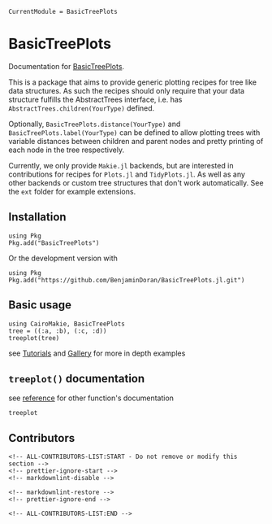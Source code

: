 ```@meta
CurrentModule = BasicTreePlots
```

# BasicTreePlots

Documentation for [BasicTreePlots](https://github.com/BenjaminDoran/BasicTreePlots.jl).

This is a package that aims to provide generic plotting recipes for tree like data structures.
As such the recipes should only require that your data structure fulfills the AbstractTrees interface,
i.e. has `AbstractTrees.children(YourType)` defined.

Optionally, `BasicTreePlots.distance(YourType)` and `BasicTreePlots.label(YourType)` can be defined to allow plotting trees
with variable distances between children and parent nodes and pretty printing of each node in the tree respectively.

Currently, we only provide `Makie.jl` backends, but are interested in contributions for recipes for `Plots.jl` and `TidyPlots.jl`.
As well as any other backends or custom tree structures that don't work automatically.
See the `ext` folder for example extensions.

## Installation

```{julia}
using Pkg
Pkg.add("BasicTreePlots")
```

Or the development version with

```{julia}
using Pkg
Pkg.add("https://github.com/BenjaminDoran/BasicTreePlots.jl.git")
```

## Basic usage

```{julia}
using CairoMakie, BasicTreePlots
tree = ((:a, :b), (:c, :d))
treeplot(tree)
```

see [Tutorials](tutorials/basics.md) and [Gallery](gallery/simple_phylogeny.md) for more in depth examples

## `treeplot()` documentation

see [reference](95-reference.md) for other function's documentation

```@docs; canonical=false
treeplot
```

## Contributors

```@raw html
<!-- ALL-CONTRIBUTORS-LIST:START - Do not remove or modify this section -->
<!-- prettier-ignore-start -->
<!-- markdownlint-disable -->

<!-- markdownlint-restore -->
<!-- prettier-ignore-end -->

<!-- ALL-CONTRIBUTORS-LIST:END -->
```
